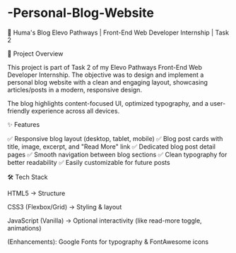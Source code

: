 # -Personal-Blog-Website
📝 Huma's Blog 
Elevo Pathways | Front-End Web Developer Internship | Task 2


📌 Project Overview

This project is part of Task 2 of my Elevo Pathways Front-End Web Developer Internship.
The objective was to design and implement a personal blog website with a clean and engaging layout, showcasing articles/posts in a modern, responsive design.

The blog highlights content-focused UI, optimized typography, and a user-friendly experience across all devices.


✨ Features

✅ Responsive blog layout (desktop, tablet, mobile)
✅ Blog post cards with title, image, excerpt, and "Read More" link
✅ Dedicated blog post detail pages
✅ Smooth navigation between blog sections
✅ Clean typography for better readability
✅ Easily customizable for future posts



🛠 Tech Stack

HTML5 → Structure

CSS3 (Flexbox/Grid) → Styling & layout

JavaScript (Vanilla) → Optional interactivity (like read-more toggle, animations)

(Enhancements): Google Fonts for typography & FontAwesome icons
